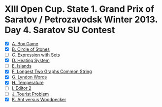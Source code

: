 # XIII Open Cup. State 1. Grand Prix of Saratov / Petrozavodsk Winter 2013. Day 4. Saratov SU Contest

+ [x] [A. Box Game](https://codeforces.com/gym/100162/problem/A)
+ [x] [B. Circle of Stones](https://codeforces.com/gym/100162/problem/B)
+ [ ] [C. Expression with Sets](https://codeforces.com/gym/100162/problem/C)
+ [x] [D. Heating System](https://codeforces.com/gym/100162/problem/D)
+ [ ] [E. Islands](https://codeforces.com/gym/100162/problem/E)
+ [x] [F. Longest Two Graphs Common String](https://codeforces.com/gym/100162/problem/F)
+ [x] [G. Lyndon Words](https://codeforces.com/gym/100162/problem/G)
+ [x] [H. Temperature](https://codeforces.com/gym/100162/problem/H)
+ [ ] [I. Editor 2](https://codeforces.com/gym/100162/problem/I)
+ [ ] [J. Tourist Problem](https://codeforces.com/gym/100162/problem/J)
+ [x] [K. Ant versus Woodpecker](https://codeforces.com/gym/100162/problem/K)